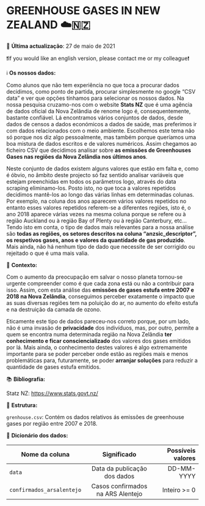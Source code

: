 # GREENHOUSE GASES IN NEW ZEALAND ☁️🇳🇿

📅️ **Última actualização**: 27 de maio de 2021

❗️If you would like an english version, please contact me or my colleague❗️

ℹ️ **Os nossos dados:**

Como alunos que não tem experiência no que toca a procurar dados decidimos, como ponto de partida, procurar simplesmente no google “CSV data” e ver que opções tínhamos para  selecionar os nossos dados. Na nossa pesquisa cruzamo-nos com o website **Stats NZ** que é uma agência de dados oficial da Nova Zelândia de renome logo é,  consequentemente, bastante confiável. Lá encontramos vários conjuntos de dados, desde dados de censos a dados económicos a dados de saúde, mas preferimos ir com dados relacionados com o meio ambiente. Escolhemos este tema não só porque nos diz algo pessoalmente, mas também porque queríamos uma boa mistura de dados escritos e de valores numéricos. Assim chegamos ao ficheiro CSV que decidimos analisar sobre **as emissões de Greenhouses Gases nas regiões da Nova Zelândia nos últimos anos**. 

Neste conjunto de dados existem alguns valores que estão em falta e, como é óbvio, no âmbito deste projecto só faz sentido analisar variáveis que estejam preenchidas em todos os parâmetros logo, através do data scraping eliminamo-los. Posto isto, no que toca a valores repetidos decidimos mantê-los ao longo das várias linhas em determinadas colunas. Por exemplo, na coluna dos anos aparecem vários valores repetidos no entanto esses valores repetidos referem-se a diferentes regiões, isto é, o ano 2018 aparece várias vezes na mesma coluna porque se refere ou à região Auckland ou à região Bay of Plenty ou à região Canterbury, etc… Tendo isto em conta, o tipo de dados mais relevantes para a nossa análise são **todas as regiões, os setores descritos na coluna “anzsic_descriptor”, os respetivos gases, anos e valores da quantidade de gas produzido**. Mais ainda, não há nenhum tipo de dado que necessite de ser corrigido ou rejeitado o que é uma mais valia.

🤔 **Contexto:**

Com o aumento da preocupação em salvar o nosso planeta tornou-se urgente compreender como é que cada zona está ou não a contribuir para isso. Assim, com esta análise das **emissões de gases estufa entre 2007 e 2018 na Nova Zelândia**, conseguimos perceber exatamente o impacto que as suas diversas regiões tem na poluição do ar, no aumento do efeito estufa e na destruição da camada de ozono. 

Eticamente este tipo de dados pareceu-nos correto porque, por um lado, não é uma invasão de **privacidade** dos indivíduos, mas, por outro, permite a quem se encontra numa determinada região na Nova Zelândia **ter conhecimento e ficar consciencializado** dos valores dos gases emitidos por lá. Mais ainda, o conhecimento destes valores é algo extremamente importante para se poder perceber onde estão as regiões mais e menos problemáticas para, futuramente, se poder **arranjar soluções** para reduzir a quantidade de gases estufa emitidos.

📚 **Bibliografia:**

Statz NZ: https://www.stats.govt.nz/ 

🧱 **Estrutura:**

`grenhouse.csv`: Contém os dados relativos ás emissões de greenhouse gases por região entre 2007 e 2018.

📔 **Dicionário dos dados:**

| Nome da coluna        | Significado           | Possíveis valores  |
| ------------- |:-------------:| -----:|
| `data` | Data da publicação dos dados | DD-MM-YYYY |
| `confirmados_arsalentejo` | Casos confirmados na ARS Alentejo     | Inteiro >= 0 |
